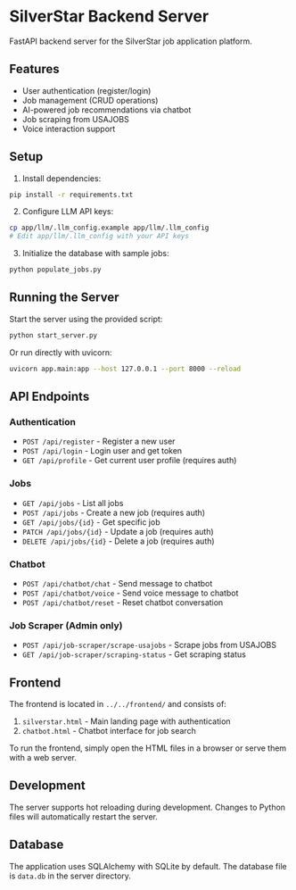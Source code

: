 # SilverStar Backend Server

FastAPI backend server for the SilverStar job application platform.

## Features

- User authentication (register/login)
- Job management (CRUD operations)
- AI-powered job recommendations via chatbot
- Job scraping from USAJOBS
- Voice interaction support

## Setup

1. Install dependencies:
```bash
pip install -r requirements.txt
```

2. Configure LLM API keys:
```bash
cp app/llm/.llm_config.example app/llm/.llm_config
# Edit app/llm/.llm_config with your API keys
```

3. Initialize the database with sample jobs:
```bash
python populate_jobs.py
```

## Running the Server

Start the server using the provided script:
```bash
python start_server.py
```

Or run directly with uvicorn:
```bash
uvicorn app.main:app --host 127.0.0.1 --port 8000 --reload
```

## API Endpoints

### Authentication
- `POST /api/register` - Register a new user
- `POST /api/login` - Login user and get token
- `GET /api/profile` - Get current user profile (requires auth)

### Jobs
- `GET /api/jobs` - List all jobs
- `POST /api/jobs` - Create a new job (requires auth)
- `GET /api/jobs/{id}` - Get specific job
- `PATCH /api/jobs/{id}` - Update a job (requires auth)
- `DELETE /api/jobs/{id}` - Delete a job (requires auth)

### Chatbot
- `POST /api/chatbot/chat` - Send message to chatbot
- `POST /api/chatbot/voice` - Send voice message to chatbot
- `POST /api/chatbot/reset` - Reset chatbot conversation

### Job Scraper (Admin only)
- `POST /api/job-scraper/scrape-usajobs` - Scrape jobs from USAJOBS
- `GET /api/job-scraper/scraping-status` - Get scraping status

## Frontend

The frontend is located in `../../frontend/` and consists of:

1. `silverstar.html` - Main landing page with authentication
2. `chatbot.html` - Chatbot interface for job search

To run the frontend, simply open the HTML files in a browser or serve them with a web server.

## Development

The server supports hot reloading during development. Changes to Python files will automatically restart the server.

## Database

The application uses SQLAlchemy with SQLite by default. The database file is `data.db` in the server directory.
